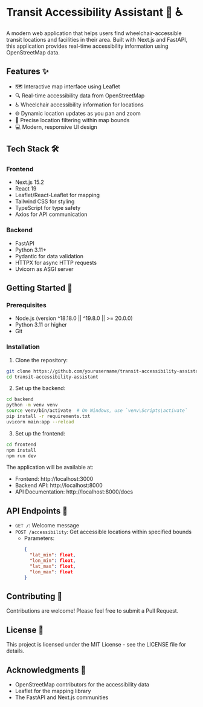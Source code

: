 # Transit Accessibility Assistant 🚌 ♿

A modern web application that helps users find wheelchair-accessible transit locations and facilities in their area. Built with Next.js and FastAPI, this application provides real-time accessibility information using OpenStreetMap data.

## Features ✨

- 🗺️ Interactive map interface using Leaflet
- 🔍 Real-time accessibility data from OpenStreetMap
- ♿ Wheelchair accessibility information for locations
- 🌐 Dynamic location updates as you pan and zoom
- 🎯 Precise location filtering within map bounds
- 💻 Modern, responsive UI design

## Tech Stack 🛠️

### Frontend

- Next.js 15.2
- React 19
- Leaflet/React-Leaflet for mapping
- Tailwind CSS for styling
- TypeScript for type safety
- Axios for API communication

### Backend

- FastAPI
- Python 3.11+
- Pydantic for data validation
- HTTPX for async HTTP requests
- Uvicorn as ASGI server

## Getting Started 🚀

### Prerequisites

- Node.js (version ^18.18.0 || ^19.8.0 || >= 20.0.0)
- Python 3.11 or higher
- Git

### Installation

1. Clone the repository:

```bash
git clone https://github.com/yourusername/transit-accessibility-assistant.git
cd transit-accessibility-assistant
```

2. Set up the backend:

```bash
cd backend
python -m venv venv
source venv/bin/activate  # On Windows, use `venv\Scripts\activate`
pip install -r requirements.txt
uvicorn main:app --reload
```

3. Set up the frontend:

```bash
cd frontend
npm install
npm run dev
```

The application will be available at:

- Frontend: http://localhost:3000
- Backend API: http://localhost:8000
- API Documentation: http://localhost:8000/docs

## API Endpoints 📡

- `GET /`: Welcome message
- `POST /accessibility`: Get accessible locations within specified bounds
  - Parameters:
    ```json
    {
      "lat_min": float,
      "lon_min": float,
      "lat_max": float,
      "lon_max": float
    }
    ```

## Contributing 🤝

Contributions are welcome! Please feel free to submit a Pull Request.

## License 📝

This project is licensed under the MIT License - see the LICENSE file for details.

## Acknowledgments 🙏

- OpenStreetMap contributors for the accessibility data
- Leaflet for the mapping library
- The FastAPI and Next.js communities
